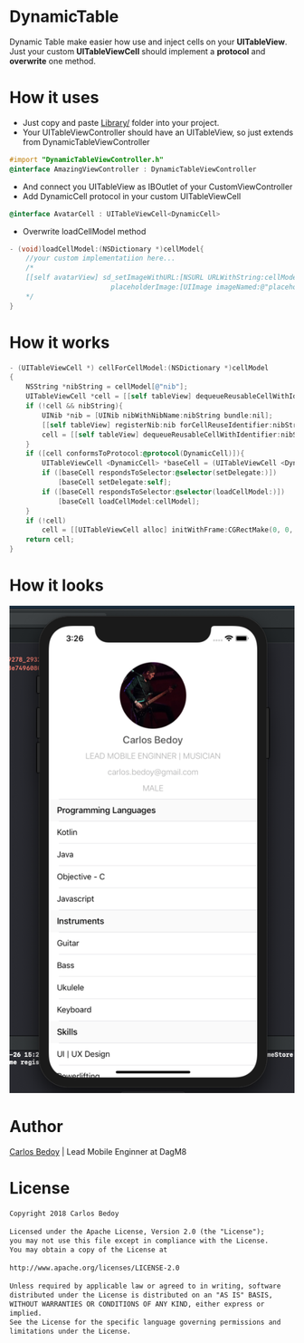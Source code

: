 # DynamicTable

Dynamic Table make easier how use and inject cells on your **UITableView**. Just your custom **UITableViewCell** should implement a **protocol** and **overwrite** one method. 

# How it uses
- Just copy and paste [Library/](https://github.com/cbedoy/DynamicTable/tree/master/DynamicTable/Library) folder into your project.
- Your UITableViewController should have an UITableView, so just extends from DynamicTableViewController
```objective-c
#import "DynamicTableViewController.h"
@interface AmazingViewController : DynamicTableViewController
```
- And connect you UITableView as IBOutlet of your CustomViewController
- Add DynamicCell protocol in your custom UITableViewCell
```objective-c
@interface AvatarCell : UITableViewCell<DynamicCell>
```
- Overwrite loadCellModel method
```objective-c
- (void)loadCellModel:(NSDictionary *)cellModel{
    //your custom implementatiion here... 
    /*
    [[self avatarView] sd_setImageWithURL:[NSURL URLWithString:cellModel[@"url"]]
                         placeholderImage:[UIImage imageNamed:@"placeholder.png"]];
    */
}
```

# How it works
```objective-c
- (UITableViewCell *) cellForCellModel:(NSDictionary *)cellModel
{
    NSString *nibString = cellModel[@"nib"];
    UITableViewCell *cell = [[self tableView] dequeueReusableCellWithIdentifier:nibString];
    if (!cell && nibString){
        UINib *nib = [UINib nibWithNibName:nibString bundle:nil];
        [[self tableView] registerNib:nib forCellReuseIdentifier:nibString];
        cell = [[self tableView] dequeueReusableCellWithIdentifier:nibString];
    }
    if ([cell conformsToProtocol:@protocol(DynamicCell)]){
        UITableViewCell <DynamicCell> *baseCell = (UITableViewCell <DynamicCell> *) cell;
        if ([baseCell respondsToSelector:@selector(setDelegate:)])
            [baseCell setDelegate:self];
        if ([baseCell respondsToSelector:@selector(loadCellModel:)])
            [baseCell loadCellModel:cellModel];
    }
    if (!cell)
        cell = [[UITableViewCell alloc] initWithFrame:CGRectMake(0, 0, 0, 0)];
    return cell;
}
```

# How it looks
![With a little of magic](https://raw.githubusercontent.com/cbedoy/DynamicTable/master/Media/media.png)

# Author

[Carlos Bedoy](https://www.linkedin.com/in/carlos-bedoy-34248187/) | Lead Mobile Enginner at DagM8

# License

    Copyright 2018 Carlos Bedoy

    Licensed under the Apache License, Version 2.0 (the "License");
    you may not use this file except in compliance with the License.
    You may obtain a copy of the License at

    http://www.apache.org/licenses/LICENSE-2.0

    Unless required by applicable law or agreed to in writing, software
    distributed under the License is distributed on an "AS IS" BASIS,
    WITHOUT WARRANTIES OR CONDITIONS OF ANY KIND, either express or implied.
    See the License for the specific language governing permissions and
    limitations under the License.


